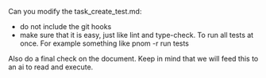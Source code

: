 Can you modify the task_create_test.md:
- do not include the git hooks
- make sure that it is easy, just like lint and type-check. To run all tests at once. For example something like pnom -r run tests

Also do a final check on the document. Keep in mind that we will feed this to an ai to read and execute.